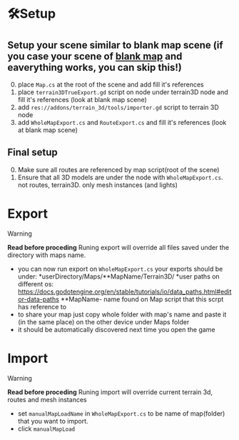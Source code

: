 # 🛠️Setup
## Setup your scene similar to blank map scene (if you case your scene of [blank map](./../godot/Map/blank_map.tsc) and eaverything works, you can skip this!)
 0. place ``Map.cs`` at the root of the scene and add fill it's references
 1. place ``terrain3DTrueExport.gd`` script on node under terrain3D node and fill it's references (look at blank map scene)
 2. add ``res://addons/terrain_3d/tools/importer.gd`` script to terrain 3D node
 3. add ``WholeMapExport.cs`` and ``RouteExport.cs`` and fill it's references (look at blank map scene)
## Final setup
 0. Make sure all routes are referenced by map script(root of the scene)
 1. Ensure that all 3D models are under the node with ``WholeMapExport.cs``. not routes, terrain3D. only mesh instances (and lights)

# Export
> [!Warning]
> **Read before proceding**
> Runing export will override all files saved under the directory with maps name.

* you can now run export on ``WholeMapExport.cs`` 
your exports should be under: *userDirectory/Maps/**MapName/Terrain3D/
 *user paths on different os: https://docs.godotengine.org/en/stable/tutorials/io/data_paths.html#editor-data-paths
 **MapName- name found on Map script that this scrpt has reference to
* to share your map just copy whole folder with map's name and paste it (in the same place) on the other device under Maps folder
* it should be automatically discovered next time you open the game
# Import
> [!Warning]
> **Read before proceding**
> Runing import will override current terrain 3d, routes and mesh instances
* set ``manualMapLoadName`` in ``WholeMapExport.cs`` to be name of map(folder) that you want to import.
* click ``manualMapLoad`` 
